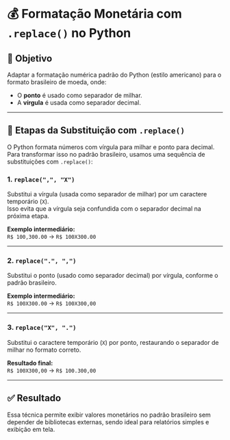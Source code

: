 # 💰 Formatação Monetária com `.replace()` no Python

## 🎯 Objetivo

Adaptar a formatação numérica padrão do Python (estilo americano) para o formato brasileiro de moeda, onde:

- O **ponto** é usado como separador de milhar.
- A **vírgula** é usada como separador decimal.

---

## 🔄 Etapas da Substituição com `.replace()`

O Python formata números com vírgula para milhar e ponto para decimal. Para transformar isso no padrão brasileiro, usamos uma sequência de substituições com `.replace()`:

### 1. `replace(",", "X")`
Substitui a vírgula (usada como separador de milhar) por um caractere temporário (`X`).  
Isso evita que a vírgula seja confundida com o separador decimal na próxima etapa.

**Exemplo intermediário:**  
`R$ 100,300.00` → `R$ 100X300.00`

---

### 2. `replace(".", ",")`
Substitui o ponto (usado como separador decimal) por vírgula, conforme o padrão brasileiro.

**Exemplo intermediário:**  
`R$ 100X300.00` → `R$ 100X300,00`

---

### 3. `replace("X", ".")`
Substitui o caractere temporário (`X`) por ponto, restaurando o separador de milhar no formato correto.

**Resultado final:**  
`R$ 100X300,00` → `R$ 100.300,00`

---

## ✅ Resultado

Essa técnica permite exibir valores monetários no padrão brasileiro sem depender de bibliotecas externas, sendo ideal para relatórios simples e exibição em tela.
